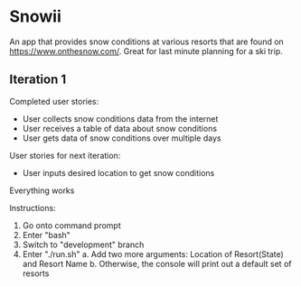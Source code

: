 # Snowii
An app that provides snow conditions at various resorts that are found on https://www.onthesnow.com/. Great for last minute planning for a ski trip.
## Iteration 1
Completed user stories:
- User collects snow conditions data from the internet
- User receives a table of data about snow conditions
- User gets data of snow conditions over multiple days

User stories for next iteration:

- User inputs desired location to get snow conditions

Everything works

Instructions:
1. Go onto command prompt
2. Enter "bash"
3. Switch to "development" branch
4. Enter "./run.sh"
  a. Add two more arguments: Location of Resort(State) and Resort Name
  b. Otherwise, the console will print out a default set of resorts

